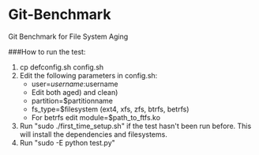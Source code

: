 # Git-Benchmark
Git Benchmark for File System Aging

###How to run the test:

1. cp defconfig.sh config.sh
2. Edit the following parameters in config.sh:
	- user=$username:$username
	- Edit both aged) and clean)  
	- partition=$partitionname
	- fs_type=$filesystem (ext4, xfs, zfs, btrfs, betrfs)
	- For betrfs edit module=$path_to_ftfs.ko
3. Run "sudo ./first_time_setup.sh" if the test hasn't been run before. This will install the dependencies and filesystems.
4. Run "sudo -E python test.py"

 
